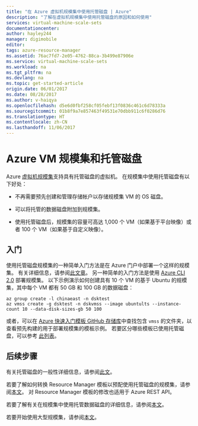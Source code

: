 ```yaml
---
title: "在 Azure 虚拟机规模集中使用托管磁盘 | Azure"
description: "了解在虚拟机规模集中使用托管磁盘的原因和如何使用"
services: virtual-machine-scale-sets
documentationcenter: 
author: hayley244
manager: digimobile
editor: 
tags: azure-resource-manager
ms.assetid: 76ac7fd7-2e05-4762-88ca-3b499e87906e
ms.service: virtual-machine-scale-sets
ms.workload: na
ms.tgt_pltfrm: na
ms.devlang: na
ms.topic: get-started-article
origin.date: 06/01/2017
ms.date: 08/28/2017
ms.author: v-haiqya
ms.openlocfilehash: d5e6d0fbf258cf05febf13f0836c461c6d78333a
ms.sourcegitcommit: 01b8f9a7e857463f49531e70dbb911c6f0286d76
ms.translationtype: HT
ms.contentlocale: zh-CN
ms.lasthandoff: 11/06/2017
---
```

# <a name="azure-vm-scale-sets-and-managed-disks"></a>Azure VM 规模集和托管磁盘

Azure [虚拟机规模集](/virtual-machine-scale-sets/)支持具有托管磁盘的虚拟机。 在规模集中使用托管磁盘有以下好处：

* 不再需要预先创建和管理存储帐户以存储规模集 VM 的 OS 磁盘。

* 可以将托管的数据磁盘附加到规模集。

* 使用托管磁盘后，规模集的容量可高达 1,000 个 VM（如果基于平台映像）或者 100 个 VM（如果基于自定义映像）。

## <a name="get-started"></a>入门

使用托管磁盘规模集的一种简单入门方法是在 Azure 门户中部署一个这样的规模集。 有关详细信息，请参阅[此文章](./virtual-machine-scale-sets-portal-create.md)。 另一种简单的入门方法是使用 [Azure CLI 2.0](/cli/install-az-cli2) 部署规模集。 以下示例演示如何创建具有 10 个 VM 的基于 Ubuntu 的规模集，其中每个 VM 都有 50 GB 和 100 GB 的数据磁盘：

```azurecli
az group create -l chinaeast -n dsktest
az vmss create -g dsktest -n dskvmss --image ubuntults --instance-count 10 --data-disk-sizes-gb 50 100
```

或者，可以在 [Azure 快速入门模板 GitHub 存储库](https://github.com/Azure/azure-quickstart-templates)中查找包含 `vmss` 的文件夹，以查看预先构建的用于部署规模集的模板示例。 若要区分哪些模板已使用托管磁盘，可以参考 [此列表](https://github.com/Azure/azure-quickstart-templates/blob/master/managed-disk-support-list.md)。

## <a name="next-steps"></a>后续步骤

有关托管磁盘的一般性详细信息，请参阅[此文](../virtual-machines/windows/managed-disks-overview.md)。

若要了解如何转换 Resource Manager 模板以预配使用托管磁盘的规模集，请参阅[本文](./virtual-machine-scale-sets-convert-template-to-md.md)。 对 Resource Manager 模板的修改也适用于 Azure REST API。

若要了解有关在规模集中使用托管数据磁盘的详细信息，请参阅[本文](./virtual-machine-scale-sets-attached-disks.md)。

若要开始使用大型规模集，请参阅[本文](./virtual-machine-scale-sets-placement-groups.md)。

<!--Update_Description: wording update-->
